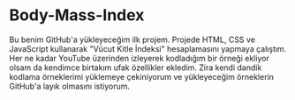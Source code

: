 # Body-Mass-Index
Bu benim GitHub'a yükleyeceğim ilk projem. Projede HTML, CSS ve JavaScript kullanarak "Vücut Kitle İndeksi" hesaplamasını yapmaya çalıştım. Her ne kadar YouTube üzerinden izleyerek kodladığım bir örneği ekliyor olsam da kendimce birtakım ufak özellikler ekledim. Zira kendi dandik kodlama örneklerimi yüklemeye çekiniyorum ve yükleyeceğim örneklerin GitHub'a layık olmasını istiyorum. 
